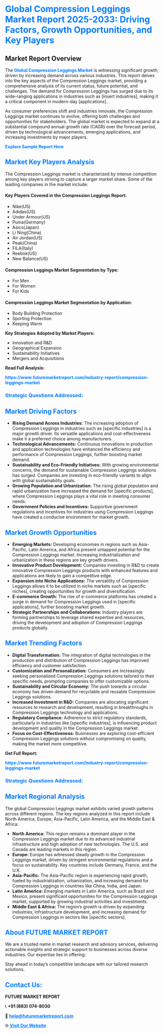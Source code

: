 <h1 style="color: #007BFF;">Global Compression Leggings Market Report 2025-2033: Driving Factors, Growth Opportunities, and Key Players</h1>

<section id="overview">
<h2>Market Report Overview</h2>
<p>The <a href="https://www.futuremarketreport.com/industry-report/compression-leggings-market" style="color: #007BFF; text-decoration: none;"><strong>Global Compression Leggings Market</strong></a> is witnessing significant growth, driven by increasing demand across various industries. This report delves into the key aspects of the Compression Leggings market, providing a comprehensive analysis of its current status, future potential, and challenges. The demand for Compression Leggings has surged due to its wide-ranging applications in industries such as [insert industries], making it a critical component in modern-day [applications].</p>
<p>As consumer preferences shift and industries innovate, the Compression Leggings market continues to evolve, offering both challenges and opportunities for stakeholders. The global market is expected to expand at a substantial compound annual growth rate (CAGR) over the forecast period, driven by technological advancements, emerging applications, and increasing investments by major players.</p>
</section>

<section id="overview">
<p><a href="https://www.futuremarketreport.com/request-sample/reportId=102745" style="color: #007BFF; text-decoration: none;"><strong>Explore Sample Report Here</strong></a></p>
</section>

<section id="key-players">
<h2 style="color: #007BFF;">Market Key Players Analysis</h2>
<p>The Compression Leggings market is characterized by intense competition among key players striving to capture a larger market share. Some of the leading companies in the market include:</p>
<h4>Key Players Covered in the Compression Leggings Report:</h4>
<ul><li>Nike(US)</li><li>Adidas(US)</li><li>Under Armour(US)</li><li>Puma(Germany)</li><li>Asics(Japan)</li><li>Li Ning(China)</li><li>Air Jordan(US)</li><li>Peak(China)</li><li>FILA(Italy)</li><li>Reebok(US)</li><li>New Balance(US)</li></ul>
<h4>Compression Leggings Market Segmentation by Type:</h4>
<ul><li>For Men</li><li>For Women</li><li>For Kids</li></ul>

<h4>Compression Leggings Market Segmentation by Application:</h4>
<ul><li>Body Building Protection</li><li>Sporting Protection</li><li>Keeping Warm</li></ul>
<p><strong>Key Strategies Adopted by Market Players:</strong></p>
<ul>
<li>Innovation and R&D</li>
<li>Geographical Expansion</li>
<li>Sustainability Initiatives</li>
<li>Mergers and Acquisitions</li>
</ul>
</section>

<section>
<p><strong>Read Full Analysis: </strong></p><a href="https://www.futuremarketreport.com/industry-report/compression-leggings-market" style="color: #007BFF; text-decoration: none;"><strong>https://www.futuremarketreport.com/industry-report/compression-leggings-market</strong></a>
<h3 style="color: #007BFF;">Strategic Questions Addressed:</h3>
</section>

<section id="driving-factors">
<h2 style="color: #007BFF;">Market Driving Factors</h2>
<ul>
<li><strong>Rising Demand Across Industries:</strong> The increasing adoption of Compression Leggings in industries such as [specific industries] is a major growth driver. Its versatile applications and cost-effectiveness make it a preferred choice among manufacturers.</li>
<li><strong>Technological Advancements:</strong> Continuous innovations in production and application technologies have enhanced the efficiency and performance of Compression Leggings, further boosting market demand.</li>
<li><strong>Sustainability and Eco-Friendly Initiatives:</strong> With growing environmental concerns, the demand for sustainable Compression Leggings solutions has surged. Companies are investing in eco-friendly variants to align with global sustainability goals.</li>
<li><strong>Growing Population and Urbanization:</strong> The rising global population and rapid urbanization have increased the demand for [specific products], where Compression Leggings plays a vital role in meeting consumer needs.</li>
<li><strong>Government Policies and Incentives:</strong> Supportive government regulations and incentives for industries using Compression Leggings have created a conducive environment for market growth.</li>
</ul>
</section>

<section id="growth-opportunities">
<h2 style="color: #007BFF;">Market Growth Opportunities</h2>
<ul>
<li><strong>Emerging Markets:</strong> Developing economies in regions such as Asia-Pacific, Latin America, and Africa present untapped potential for the Compression Leggings market. Increasing industrialization and urbanization in these regions are key growth drivers.</li>
<li><strong>Innovative Product Development:</strong> Companies investing in R&D to create innovative Compression Leggings products with enhanced features and applications are likely to gain a competitive edge.</li>
<li><strong>Expansion into Niche Applications:</strong> The versatility of Compression Leggings allows it to be utilized in niche markets such as [specific niches], creating opportunities for growth and diversification.</li>
<li><strong>E-commerce Growth:</strong> The rise of e-commerce platforms has created a surge in demand for Compression Leggings used in [specific applications], further boosting market growth.</li>
<li><strong>Strategic Partnerships and Collaborations:</strong> Industry players are forming partnerships to leverage shared expertise and resources, driving the development and adoption of Compression Leggings products globally.</li>
</ul>
</section>

<section id="trending-factors">
<h2 style="color: #007BFF;">Market Trending Factors</h2>
<ul>
<li><strong>Digital Transformation:</strong> The integration of digital technologies in the production and distribution of Compression Leggings has improved efficiency and customer satisfaction.</li>
<li><strong>Customization and Personalization:</strong> Consumers are increasingly seeking personalized Compression Leggings solutions tailored to their specific needs, prompting companies to offer customizable options.</li>
<li><strong>Sustainability and Circular Economy:</strong> The push towards a circular economy has driven demand for recyclable and reusable Compression Leggings solutions.</li>
<li><strong>Increased Investment in R&D:</strong> Companies are allocating significant resources to research and development, resulting in breakthroughs in Compression Leggings technology and applications.</li>
<li><strong>Regulatory Compliance:</strong> Adherence to strict regulatory standards, particularly in industries like [specific industries], is influencing product development and quality in the Compression Leggings market.</li>
<li><strong>Focus on Cost-Effectiveness:</strong> Businesses are exploring cost-efficient Compression Leggings solutions without compromising on quality, making the market more competitive.</li>
</ul>
</section>

<section>
<p><strong>Get Full Report: </strong></p><a href="https://www.futuremarketreport.com/industry-report/compression-leggings-market" style="color: #007BFF; text-decoration: none;"><strong>https://www.futuremarketreport.com/industry-report/compression-leggings-market</strong></a>
<h3 style="color: #007BFF;">Strategic Questions Addressed:</h3>
</section>


<section id="regional-analysis">
<h2 style="color: #007BFF;">Market Regional Analysis</h2>
<p>The global Compression Leggings market exhibits varied growth patterns across different regions. The key regions analyzed in this report include North America, Europe, Asia-Pacific, Latin America, and the Middle East & Africa:</p>
<ul>
<li><strong>North America:</strong> This region remains a dominant player in the Compression Leggings market due to its advanced industrial infrastructure and high adoption of new technologies. The U.S. and Canada are leading markets in this region.</li>
<li><strong>Europe:</strong> Europe has witnessed steady growth in the Compression Leggings market, driven by stringent environmental regulations and a focus on sustainability. Key countries include Germany, France, and the U.K.</li>
<li><strong>Asia-Pacific:</strong> The Asia-Pacific region is experiencing rapid growth, fueled by industrialization, urbanization, and increasing demand for Compression Leggings in countries like China, India, and Japan.</li>
<li><strong>Latin America:</strong> Emerging markets in Latin America, such as Brazil and Mexico, present significant opportunities for the Compression Leggings market, supported by growing industrial activities and investments.</li>
<li><strong>Middle East & Africa:</strong> The region’s growth is driven by expanding industries, infrastructure development, and increasing demand for Compression Leggings in sectors like [specific sectors].</li>
</ul>
</section>

<footer>
<h2 style="color: #007BFF;">About FUTURE MARKET REPORT</h2>
<p>We are a trusted name in market research and advisory services, delivering actionable insights and strategic support to businesses across diverse industries. Our expertise lies in offering:</p>

<p>Stay ahead in today’s competitive landscape with our tailored research solutions.</p>

<h2 style="color: #007BFF;">Contact Us:</h2>
<p><strong>FUTURE MARKET REPORT</strong></p>
<p>📞 <strong>+91 (883) 074-8030</strong></p>
<p>📧 <strong><a href="mailto:help@futuremarketreport.com" style="color: #007BFF;">help@futuremarketreport.com</a></strong></p>
<p>🌐 <strong><a href="https://www.futuremarketreport.com/" style="color: #007BFF;">Visit Our Website</a></strong></p>
</footer>